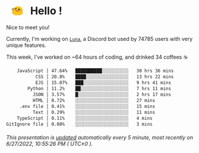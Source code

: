 <h1>   <img src="./spoinky.gif" style="vertical-align:middle;" width="30px">   Hello ! </h1>

Nice to meet you!

Currently, I'm working on <a href='https://github.com/Asgarrrr/Luna'>`Luna`</a>, a Discord bot used by 74785 users with very unique features.

This week, I've worked on ~64 hours of coding, and drinked 34 coffees ☕

```
    JavaScript │ 47.64%   ██████████░░░░░░░░░░   30 hrs 36 mins
           CSS │ 20.8%    ████░░░░░░░░░░░░░░░░   13 hrs 22 mins
           EJS │ 15.07%   ███░░░░░░░░░░░░░░░░░   9 hrs 41 mins
        Python │ 11.2%    ██░░░░░░░░░░░░░░░░░░   7 hrs 11 mins
          JSON │ 3.57%    █░░░░░░░░░░░░░░░░░░░   2 hrs 17 mins
          HTML │ 0.72%    ░░░░░░░░░░░░░░░░░░░░   27 mins
     .env file │ 0.41%    ░░░░░░░░░░░░░░░░░░░░   15 mins
          Text │ 0.29%    ░░░░░░░░░░░░░░░░░░░░   11 mins
    TypeScript │ 0.11%    ░░░░░░░░░░░░░░░░░░░░   4 mins
GitIgnore file │ 0.08%    ░░░░░░░░░░░░░░░░░░░░   3 mins
```

###### This presentation is [updated](https://github.com/Asgarrrr) automatically every 5 minute, most recently on 6/27/2022, 10:55:26 PM ( UTC±0 ).